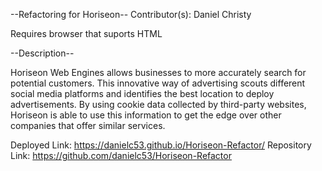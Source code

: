 --Refactoring for Horiseon--
Contributor(s): Daniel Christy

Requires browser that suports HTML

--Description--

Horiseon Web Engines allows businesses to more accurately search for potential  customers.  This innovative way of advertising scouts different social media platforms and identifies the best location to deploy advertisements. By using cookie data collected by third-party websites, Horiseon is able to use this information to get the edge over other companies that offer similar services.   


Deployed Link: https://danielc53.github.io/Horiseon-Refactor/
Repository Link: https://github.com/danielc53/Horiseon-Refactor



